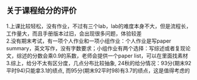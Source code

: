 ## 关于课程给分的评价

1.上课比较轻松，没有作业，不过有三个lab，lab的难度本身不大，但是流程长，工作量大，而且手册版本过旧，会出现很多问题，体验较差  
2.没有期末考试，有一项个人作业和一项小组作业：个人作业是写paper summary，英文写作，没有字数要求；小组作业有两个选择：写综述或者复现论文，综述的分数会乘0.9的系数，老师会提供一个paper list，可以在里面找素材  
3.综上，给分不太有区分度，几点分布比较抽象, 24秋的给分情况：93分(期末92平时94)只能拿3.1的绩点, 而95分(期末92平时98)有3.7的绩点，这是值得考虑的
